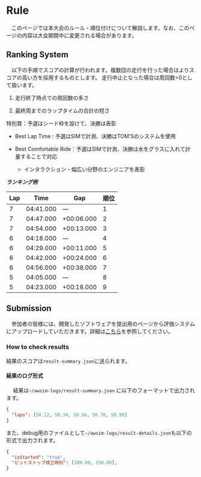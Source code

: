 # Rule

&emsp;このページでは本大会のルール・順位付けについて解説します。なお、このページの内容は大会期間中に変更される場合があります。

## Ranking System

&emsp;以下の手順でスコアの計算が行われます。複数回の走行を行った場合はよりスコアの高い方を採用するものとします。
走行中止となった場合は周回数=0として扱います。

1. 走行終了時点での周回数の多さ

2. 最終周までのラップタイムの合計の短さ

特別賞：予選はシード枠を設けて、決勝は表彰

- Best Lap Time : 予選はSIMで計測、決勝はTOM’Sのシステムを使用

- Best Comfortable Ride：予選はSIMで計測、決勝は水をグラスに入れて計量することで対応
  - インタラクション・幅広い分野のエンジニアを表彰

***ランキング例***

| Lap | Time     | Gap         | 順位 |
|-----|----------|-------------|------|
| 7   | 04:41.000| ―           | 1    |
| 7   | 04:47.000| +00:06.000   | 2    |
| 7   | 04:54.000| +00:13.000   | 3    |
| 6   | 04:18.000| ―           | 4    |
| 6   | 04:29.000| +00:11.000   | 5    |
| 6   | 04:42.000| +00:24.000   | 6    |
| 6   | 04:56.000| +00:38.000   | 7    |
| 5   | 04:05.000| ―           | 8    |
| 5   | 04:23.000| +00:18.000   | 9    |

## Submission

&emsp;参加者の皆様には、開発したソフトウェアを提出用のページから評価システムにアップロードしていただきます。詳細は[こちら](submission.ja.md)を参照してください。

### How to check results

結果のスコアは`result-summary.json`に送られます。

#### 結果のログ形式

&emsp; 結果は`~/awsim-logs/result-summary.json` に以下のフォーマットで出力されます。

```json
{
  "laps": [50.12, 50.34, 50.56, 50.78, 50.90]
}
```

また、debug用のファイルとして`~/awsim-logs/result-details.json`も以下の形式で出力されます。

```json
{
  "isStarted": "true",
  "ピットストップ成立時刻": [100.00, 150.00],
}
```
